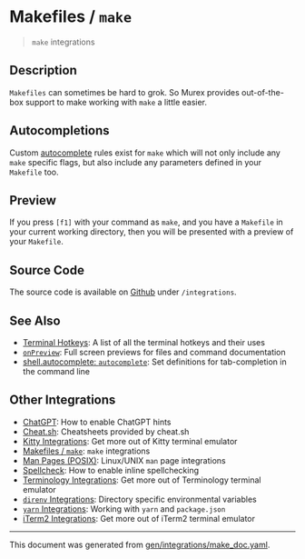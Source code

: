 # Makefiles / `make`

> `make` integrations

## Description

`Makefiles` can sometimes be hard to grok. So Murex provides out-of-the-box
support to make working with `make` a little easier.

## Autocompletions

Custom [autocomplete](/docs/commands/autocomplete.md) rules exist for `make` which will
not only include any `make` specific flags, but also include any parameters
defined in your `Makefile` too.

## Preview

If you press `[f1]` with your command as `make`, and you have a `Makefile` in
your current working directory, then you will be presented with a preview of
your `Makefile`.

## Source Code

The source code is available on [Github](https://github.com/lmorg/murex/blob/master/integrations/make_posix.mx)
under `/integrations`.

## See Also

* [Terminal Hotkeys](../user-guide/terminal-keys.md):
  A list of all the terminal hotkeys and their uses
* [`onPreview`](../events/onpreview.md):
  Full screen previews for files and command documentation
* [shell.autocomplete: `autocomplete`](../commands/autocomplete.md):
  Set definitions for tab-completion in the command line

## Other Integrations

* [ChatGPT](../integrations/chatgpt.md):
  How to enable ChatGPT hints
* [Cheat.sh](../integrations/cheatsh.md):
  Cheatsheets provided by cheat.sh
* [Kitty Integrations](../integrations/kitty.md):
  Get more out of Kitty terminal emulator
* [Makefiles / `make`](../integrations/make.md):
  `make` integrations
* [Man Pages (POSIX)](../integrations/man-pages.md):
  Linux/UNIX `man` page integrations
* [Spellcheck](../integrations/spellcheck.md):
  How to enable inline spellchecking
* [Terminology Integrations](../integrations/terminology.md):
  Get more out of Terminology terminal emulator
* [`direnv` Integrations](../integrations/direnv.md):
  Directory specific environmental variables
* [`yarn` Integrations](../integrations/yarn.md):
  Working with `yarn` and `package.json`
* [iTerm2 Integrations](../integrations/iterm2.md):
  Get more out of iTerm2 terminal emulator


<hr/>

This document was generated from [gen/integrations/make_doc.yaml](https://github.com/lmorg/murex/blob/master/gen/integrations/make_doc.yaml).